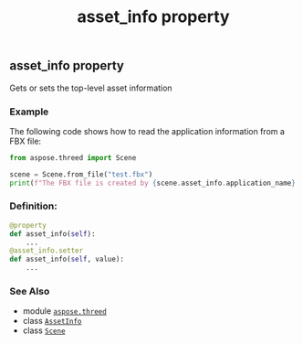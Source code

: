 ﻿---
title: asset_info property
second_title: Aspose.3D for Python via .NET API References
description: 
type: docs
weight: 150
url: /aspose.threed/scene/asset_info/
is_root: false
---

## asset_info property


Gets or sets the top-level asset information

### Example 


The following code shows how to read the application information from a FBX file:

```python
from aspose.threed import Scene

scene = Scene.from_file("test.fbx")
print(f"The FBX file is created by {scene.asset_info.application_name} {scene.asset_info.application_version}")

```
### Definition:
```python
@property
def asset_info(self):
    ...
@asset_info.setter
def asset_info(self, value):
    ...
```

### See Also
* module [`aspose.threed`](../../)
* class [`AssetInfo`](/3d/python-net/aspose.threed/assetinfo)
* class [`Scene`](/3d/python-net/aspose.threed/scene)
